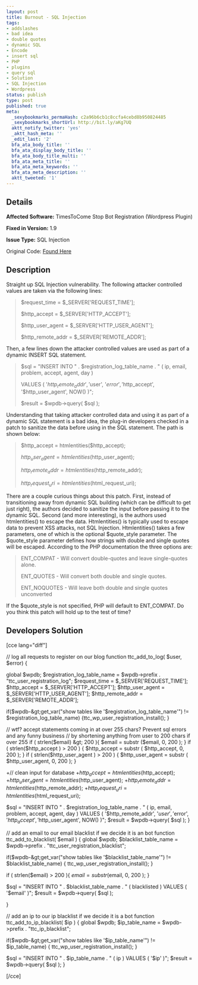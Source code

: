 ```yaml
---
layout: post
title: Burnout - SQL Injection
tags:
- addslashes
- bad idea
- double quotes
- dynamic SQL
- Encode
- insert sql
- PHP
- plugins
- query sql
- Solution
- SQL Injection
- Wordpress
status: publish
type: post
published: true
meta:
  _sexybookmarks_permaHash: c2a96b6cb1c8ccfa4cebd8b950824485
  _sexybookmarks_shortUrl: http://bit.ly/aKg7UQ
  aktt_notify_twitter: 'yes'
  _aktt_hash_meta: ''
  _edit_last: '2'
  bfa_ata_body_title: ''
  bfa_ata_display_body_title: ''
  bfa_ata_body_title_multi: ''
  bfa_ata_meta_title: ''
  bfa_ata_meta_keywords: ''
  bfa_ata_meta_description: ''
  aktt_tweeted: '1'
---
```

## Details
__Affected Software:__ TimesToCome Stop Bot Registration (Wordpress Plugin)

__Fixed in Version:__  1.9

__Issue Type:__ SQL Injection

Original Code: <a title="Burnout" href="http://spotthevuln.com/2010/08/burnout/" target="_blank">Found    Here</a>
## Description
Straight up SQL Injection vulnerability.  The following attacker controlled values are taken via the following lines:
<blockquote>$request_time = $_SERVER['REQUEST_TIME'];

$http_accept = $_SERVER['HTTP_ACCEPT'];

$http_user_agent = $_SERVER['HTTP_USER_AGENT'];

$http_remote_addr = $_SERVER['REMOTE_ADDR'];</blockquote>
Then, a few lines down the attacker controlled values are used as part of a dynamic INSERT SQL statement.
<blockquote>$sql = "INSERT INTO " . $registration_log_table_name . " ( ip, email, problem, accept, agent, day )

VALUES ( '$http_remote_addr', '$user', '$error', '$http_accept', '$http_user_agent', NOW() )";

$result = $wpdb-&gt;query( $sql );</blockquote>
Understanding that taking attacker controlled data and using it as part of a dynamic SQL statement is a bad idea, the plug-in developers checked in a patch to sanitize the data before using in the SQL statement.  The path is shown below:
<blockquote>$http_accept = htmlentities($http_accept);

$http_user_agent = htmlentities($http_user_agent);

$http_remote_addr = htmlentities($http_remote_addr);

$http_request_uri = htmlentities($html_request_uri);</blockquote>
There are a couple curious things about this patch.  First, instead of transitioning away from dynamic SQL building (which can be difficult to get just right), the authors decided to sanitize the input before passing it to the dynamic SQL.  Second (and more interesting), is the authors used htmlentities() to escape the data.  Htmlentities() is typically used to escape data to prevent XSS attacks, not SQL Injection.  Htmlentities() takes a few parameters, one of which is the optional $quote_style parameter.  The $quote_style parameter defines how strings with double and single quotes will be escaped.  According to the PHP documentation the three options are:
<blockquote>ENT_COMPAT  - Will convert double-quotes and leave single-quotes alone.

ENT_QUOTES  - Will convert both double and single quotes.

ENT_NOQUOTES - Will leave both double and single quotes unconverted</blockquote>
If the $quote_style is not specified, PHP will default to ENT_COMPAT.  Do you think this patch will hold up to the test of time?
<h2>Developers Solution</h2>
[cce lang="diff"]

// log all requests to register on our blog
function ttc_add_to_log( $user, $error)
{

global $wpdb;
$registration_log_table_name = $wpdb-&gt;prefix . "ttc_user_registration_log";
$request_time = $_SERVER['REQUEST_TIME'];
$http_accept = $_SERVER['HTTP_ACCEPT'];
$http_user_agent = $_SERVER['HTTP_USER_AGENT'];
$http_remote_addr = $_SERVER['REMOTE_ADDR'];

if($wpdb-&gt;get_var("show tables like  '$registration_log_table_name'") != $registration_log_table_name)  {ttc_wp_user_registration_install();
}

// wtf? accept statements coming in at over 255 chars?  Prevent sql errors and any funny business
// by shortening anything from user to 200 chars if over 255
if ( strlen($email) &gt; 200 ){ $email = substr ($email, 0, 200 ); }
if ( strlen($http_accept ) &gt; 200 ) { $http_accept = substr ( $http_accept, 0, 200 ); }
if ( strlen($http_user_agent ) &gt; 200 ) { $http_user_agent = substr ( $http_user_agent, 0, 200 ); }

+// clean input for database
+$http_accept = htmlentities($http_accept);
+$http_user_agent = htmlentities($http_user_agent);
+$http_remote_addr = htmlentities($http_remote_addr);
+$http_request_uri = htmlentities($html_request_uri);

$sql = "INSERT INTO " . $registration_log_table_name . " ( ip, email, problem, accept, agent, day )
VALUES ( '$http_remote_addr', '$user', '$error', '$http_accept', '$http_user_agent', NOW() )";
$result = $wpdb-&gt;query( $sql );
}

// add an email to our email blacklist if we decide it is an bot
function ttc_add_to_blacklist( $email )
{
global $wpdb;
$blacklist_table_name = $wpdb-&gt;prefix . "ttc_user_registration_blacklist";

if($wpdb-&gt;get_var("show tables like '$blacklist_table_name'") != $blacklist_table_name) {
ttc_wp_user_registration_install();
}

if ( strlen($email) &gt; 200 ){ $email = substr ($email, 0, 200 ); }

$sql = "INSERT INTO " . $blacklist_table_name . " ( blacklisted ) VALUES ( '$email' )";
$result = $wpdb-&gt;query( $sql );

}

// add an ip to our ip blacklist if we decide it is a bot
function ttc_add_to_ip_blacklist( $ip )
{
global $wpdb;
$ip_table_name = $wpdb-&gt;prefix . "ttc_ip_blacklist";

if($wpdb-&gt;get_var("show tables like '$ip_table_name'") != $ip_table_name) {
ttc_wp_user_registration_install();
}

$sql = "INSERT INTO " . $ip_table_name . " ( ip ) VALUES ( '$ip' )";
$result = $wpdb-&gt;query( $sql );
}

[/cce] 
